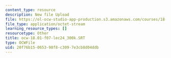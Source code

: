 ```yaml
---
content_type: resource
description: New file Upload
file: https://ol-ocw-studio-app-production.s3.amazonaws.com/courses/18-01sc-single-variable-calculus-fall-2010/20f76b15065398f8c3097e3cb8d04ddb_ocw-18.01-f07-lec24_300k.SRT
file_type: application/octet-stream
learning_resource_types: []
resourcetype: Other
title: ocw-18.01-f07-lec24_300k.SRT
type: OCWFile
uid: 20f76b15-0653-98f8-c309-7e3cb8d04ddb
---
```

